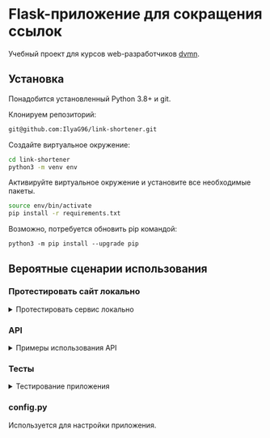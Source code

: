 
# Flask-приложение для сокращения ссылок

Учебный проект для курсов web-разработчиков [dvmn](https://dvmn.org).  


## Установка
Понадобится установленный Python 3.8+ и git.

Клонируем репозиторий:
```bash
git@github.com:IlyaG96/link-shortener.git
```

Создайте виртуальное окружение:
```bash
cd link-shortener
python3 -m venv env
```

Активируйте виртуальное окружение и установите все необходимые пакеты.
```bash
source env/bin/activate
pip install -r requirements.txt
```
Возможно, потребуется обновить pip командой:
```shell
python3 -m pip install --upgrade pip
```
## Вероятные сценарии использования

### Протестировать сайт локально


<details>
<summary>Протестировать сервис локально</summary>

- Создайте файл `.env` в той же папке, что и `app_factory.py` или заполните прилагающийся `.env.example` и переименуйте его в `.env`:
```shell
* REDIS_HOST - публичный адрес базы данных Redis
* REDIS_PORT - порт БД Redis
* REDIS_PASSWORD - пароль БД Redis
* SECRET_KEY=mysecretkeyhehehe
```
SECRET_KEY - секретный ключ проекта Flask.  
- [Базу данный Redis можно создать здесь](https://redis.io/)
- Запустите приложение командой:

```shell
python app_factory.py
```
**Обязательно создайте базу данных [Redis](https://redis.io/) и убедитесь в правильности пароля, хоста и порта.**   

После запуска сайт будет доступен по [ссылке](http://127.0.0.1:5000).

Для пользователя доступен ~~ужасный~~ простейший UI, который позволяет создавать ссылки вида:
- http://127.0.0.1:5000/my-short-link (вместо my-short-link может быть любой латинский текст с цифрами и знаками "-")
- http://127.0.0.1:5000/Hjjsln24 - ссылка, созданная автоматически

</details>

### API

<details>

<summary>Примеры использования API</summary>

#### /api/custom

Метод  `/api/custom` применяется для того, чтобы создать сокращенную ссылку с удобным человекочитаемым названием:  
Пример:   

- `http://127.0.0.1:5000/api/custom?name=my-link-name&link=https://google.com`    

`name` - имя для ссылки

`link` - ссылка для сокращения 

Сохранит ссылку https://google.com в базу данных. После ссылка будет доступна по адресу:  

`http://127.0.0.1:5000/my-link-name`

#### /api/make-short

Метод  `/api/make-short` применяется для того, чтобы создать сокращенную ссылку:  
Пример:

- `http://127.0.0.1:5000/api/make-short?link=https://google.com`

`link` - ссылка для сокращения

Сохранит ссылку https://google.com в базу данных. После ссылка будет доступна по адресу:

`http://127.0.0.1:5000/my-link-name/05046f26`  

#### Статусы ответов:

`200 ОК` - в случае, если нет ошибок в API.  
`302 FOUND` - если ссылка существует и происходит переход по ней.  
`404 NOT FOUND` - в случае, если в API есть ошибка.  

</details>


### Тесты

<details>

<summary>Тестирование приложения</summary>

Перед запуском тестов убедитесь, что:
1) Интернет включен.
2) База данных Redis успешно создана.

Тесты проверяют стандартные сценарии использования API. В случае правильной настройки приложения, все 17 сценариев должны быть пройдены успешно. 
1) Смените директорию на `tests`
2) запустите тесты командой:
```shell
python pytest test_api.py
```
</details>

### config.py

Используется для настройки приложения. 

